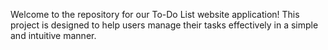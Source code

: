 Welcome to the repository for our To-Do List website application! This project is designed to help users manage their tasks effectively in a simple and intuitive manner.
